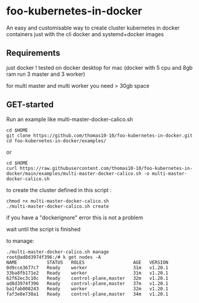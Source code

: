 # foo-kubernetes-in-docker
An easy and customisable way to create cluster kubernetes in docker containers just with the cli docker and systemd+docker images

## Requirements

just docker ! tested on docker desktop for mac (docker with 5 cpu and 8gb ram run 3 master and 3 worker)

for multi master and multi worker you need > 30gb space

## GET-started

Run an example like multi-master-docker-calico.sh
```
cd $HOME
git clone https://github.com/thomas10-10/foo-kubernetes-in-docker.git
cd foo-kubernetes-in-docker/examples/
```
or
```
cd $HOME
curl https://raw.githubusercontent.com/thomas10-10/foo-kubernetes-in-docker/main/examples/multi-master-docker-calico.sh -o multi-master-docker-calico.sh
```

to create the cluster defined in this script :
```
chmod +x multi-master-docker-calico.sh
./multi-master-docker-calico.sh create
```

if you have a "dockerignore" error this is not a problem

wait until the script is finished

to manage:
```
./multi-master-docker-calico.sh manage
root@ad8d3974f396:/# k get nodes -A
NAME           STATUS   ROLES                  AGE   VERSION
0d9cce3677c7   Ready    worker                 31m   v1.20.1
33ba8fb171e2   Ready    worker                 31m   v1.20.1
62f62ec3c10c   Ready    control-plane,master   32m   v1.20.1
ad8d3974f396   Ready    control-plane,master   37m   v1.20.1
ba1fab008243   Ready    worker                 32m   v1.20.1
faf3e8e730a1   Ready    control-plane,master   34m   v1.20.1
```


